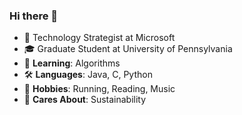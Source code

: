 ### Hi there 👋
- 🏢 Technology Strategist at Microsoft
- 🎓 Graduate Student at University of Pennsylvania
- 🌱 **Learning**: Algorithms
- 🛠️ **Languages**: Java, C, Python
- 💬 **Hobbies**: Running, Reading, Music
- 🤗 **Cares About**: Sustainability

<!--
**wiigg/wiigg** is a ✨ _special_ ✨ repository because its `README.md` (this file) appears on your GitHub profile.

Here are some ideas to get you started:

- 🔭 I’m currently working on ...
- 🌱 I’m currently learning ...
- 👯 I’m looking to collaborate on ...
- 🤔 I’m looking for help with ...
- 💬 Ask me about ...
- 📫 How to reach me: ...
- 😄 Pronouns: ...
- ⚡ Fun fact: ...
-->
